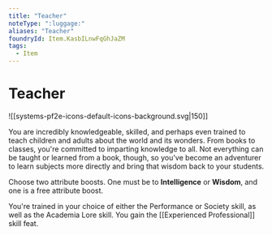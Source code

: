 ```yaml
---
title: "Teacher"
noteType: ":luggage:"
aliases: "Teacher"
foundryId: Item.KasbILnwFqGhJaZM
tags:
  - Item
---
```


# Teacher
![[systems-pf2e-icons-default-icons-background.svg|150]]

You are incredibly knowledgeable, skilled, and perhaps even trained to teach children and adults about the world and its wonders. From books to classes, you're committed to imparting knowledge to all. Not everything can be taught or learned from a book, though, so you've become an adventurer to learn subjects more directly and bring that wisdom back to your students.

Choose two attribute boosts. One must be to **Intelligence** or **Wisdom**, and one is a free attribute boost.

You're trained in your choice of either the Performance or Society skill, as well as the Academia Lore skill. You gain the [[Experienced Professional]] skill feat.
